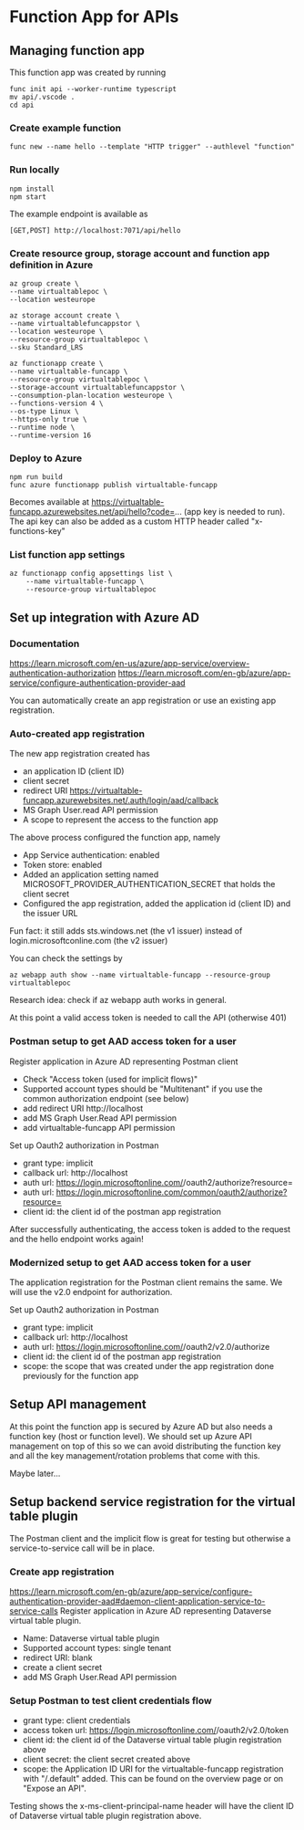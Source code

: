 # Function App for APIs

## Managing function app

This function app was created by running

    func init api --worker-runtime typescript
    mv api/.vscode .
    cd api

### Create example function

    func new --name hello --template "HTTP trigger" --authlevel "function"

### Run locally

    npm install
    npm start

The example endpoint is available as

    [GET,POST] http://localhost:7071/api/hello

### Create resource group, storage account and function app definition in Azure

    az group create \
    --name virtualtablepoc \
    --location westeurope

    az storage account create \
    --name virtualtablefuncappstor \
    --location westeurope \
    --resource-group virtualtablepoc \
    --sku Standard_LRS

    az functionapp create \
    --name virtualtable-funcapp \
    --resource-group virtualtablepoc \
    --storage-account virtualtablefuncappstor \
    --consumption-plan-location westeurope \
    --functions-version 4 \
    --os-type Linux \
    --https-only true \
    --runtime node \
    --runtime-version 16

### Deploy to Azure

    npm run build
    func azure functionapp publish virtualtable-funcapp

Becomes available at https://virtualtable-funcapp.azurewebsites.net/api/hello?code=... (app key is needed to run).
The api key can also be added as a custom HTTP header called "x-functions-key"

### List function app settings

    az functionapp config appsettings list \
        --name virtualtable-funcapp \
        --resource-group virtualtablepoc

## Set up integration with Azure AD

### Documentation

https://learn.microsoft.com/en-us/azure/app-service/overview-authentication-authorization
https://learn.microsoft.com/en-gb/azure/app-service/configure-authentication-provider-aad

You can automatically create an app registration or use an existing app registration.

### Auto-created app registration

The new app registration created has
* an application ID (client ID)
* client secret 
* redirect URI https://virtualtable-funcapp.azurewebsites.net/.auth/login/aad/callback
* MS Graph User.read API permission
* A scope to represent the access to the function app

The above process configured the function app, namely
* App Service authentication: enabled
* Token store: enabled
* Added an application setting named MICROSOFT_PROVIDER_AUTHENTICATION_SECRET that holds the client secret
* Configured the app registration, added the application id (client ID) and the issuer URL 

Fun fact: it still adds sts.windows.net (the v1 issuer) instead of login.microsoftconline.com (the v2 issuer)

You can check the settings by

    az webapp auth show --name virtualtable-funcapp --resource-group virtualtablepoc

Research idea: check if az webapp auth works in general.

At this point a valid access token is needed to call the API (otherwise 401)

### Postman setup to get AAD access token for a user

Register application in Azure AD representing Postman client

* Check "Access token (used for implicit flows)"
* Supported account types should be "Multitenant" if you use the common authorization endpoint (see below)
* add redirect URI http://localhost
* add MS Graph User.Read API permission
* add virtualtable-funcapp API permission

Set up Oauth2 authorization in Postman

* grant type: implicit
* callback url: http://localhost
* auth url: https://login.microsoftonline.com/<tenant id>/oauth2/authorize?resource=<the client id of the virtualtable funcapp app registration>
* auth url: https://login.microsoftonline.com/common/oauth2/authorize?resource=<the client id of the virtualtable funcapp app registration>
* client id: the client id of the postman app registration

After successfully authenticating, the access token is added to the request and the hello endpoint works again!

### Modernized setup to get AAD access token for a user

The application registration for the Postman client remains the same. We will use the v2.0 endpoint for authorization.

Set up Oauth2 authorization in Postman

* grant type: implicit
* callback url: http://localhost
* auth url: https://login.microsoftonline.com/<tenant id>/oauth2/v2.0/authorize
* client id: the client id of the postman app registration
* scope: the scope that was created under the app registration done previously for the function app

## Setup API management

At this point the function app is secured by Azure AD but also needs a function key (host or function level).
We should set up Azure API management on top of this so we can avoid distributing the function key and all
the key management/rotation problems that come with this.

Maybe later...

## Setup backend service registration for the virtual table plugin

The Postman client and the implicit flow is great for testing but otherwise a service-to-service call will be in place.

### Create app registration

https://learn.microsoft.com/en-gb/azure/app-service/configure-authentication-provider-aad#daemon-client-application-service-to-service-calls
Register application in Azure AD representing Dataverse virtual table plugin.

* Name: Dataverse virtual table plugin
* Supported account types: single tenant
* redirect URI: blank
* create a client secret
* add MS Graph User.Read API permission

### Setup Postman to test client credentials flow

* grant type: client credentials
* access token url: https://login.microsoftonline.com/<tenant id>/oauth2/v2.0/token
* client id: the client id of the Dataverse virtual table plugin registration above
* client secret: the client secret created above
* scope: the Application ID URI for the virtualtable-funcapp registration with "/.default" added. This can be found on the overview page or on "Expose an API".

Testing shows the x-ms-client-principal-name header will have the client ID of Dataverse virtual table plugin registration above. 
